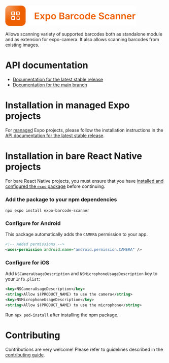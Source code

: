 <p>
  <a href="https://docs.expo.dev/versions/latest/sdk/bar-code-scanner/">
    <img
      src="../../.github/resources/expo-barcode-scanner.svg"
      alt="expo-barcode-scanner"
      height="64" />
  </a>
</p>

Allows scanning variety of supported barcodes both as standalone module and as extension for expo-camera. It also allows scanning barcodes from existing images.

# API documentation

- [Documentation for the latest stable release](https://docs.expo.dev/versions/latest/sdk/bar-code-scanner/)
- [Documentation for the main branch](https://docs.expo.dev/versions/unversioned/sdk/bar-code-scanner/)

# Installation in managed Expo projects

For [managed](https://docs.expo.dev/archive/managed-vs-bare/) Expo projects, please follow the installation instructions in the [API documentation for the latest stable release](https://docs.expo.dev/versions/latest/sdk/bar-code-scanner/).

# Installation in bare React Native projects

For bare React Native projects, you must ensure that you have [installed and configured the `expo` package](https://docs.expo.dev/bare/installing-expo-modules/) before continuing.

### Add the package to your npm dependencies

```
npx expo install expo-barcode-scanner
```

### Configure for Android

This package automatically adds the `CAMERA` permission to your app.

```xml
<!-- Added permissions -->
<uses-permission android:name="android.permission.CAMERA" />
```

### Configure for iOS

Add `NSCameraUsageDescription` and `NSMicrophoneUsageDescription` key to your `Info.plist`:

```xml
<key>NSCameraUsageDescription</key>
<string>Allow $(PRODUCT_NAME) to use the camera</string>
<key>NSMicrophoneUsageDescription</key>
<string>Allow $(PRODUCT_NAME) to use the microphone</string>
```

Run `npx pod-install` after installing the npm package.


# Contributing

Contributions are very welcome! Please refer to guidelines described in the [contributing guide](https://github.com/expo/expo#contributing).
